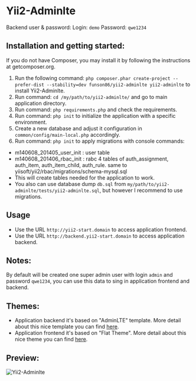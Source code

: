 Yii2-Adminlte
==========

Backend user & password:
Login: `demo`
Password: `qwe1234`

Installation and getting started:
---------------------------------

If you do not have Composer, you may install it by following the instructions at getcomposer.org.

1. Run the following command: `php composer.phar create-project --prefer-dist --stability=dev funson86/yii2-adminlte yii2-adminlte` to install Yii2-Adminlte.
2. Run command: `cd /my/path/to/yii2-adminlte/` and go to main application directory.
3. Run command: `php requirements.php` and check the requirements.
4. Run command: `php init` to initialize the application with a specific environment.
5. Create a new database and adjust it configuration in `common/config/main-local.php` accordingly.
6. Run command: `php init` to apply migrations with console commands:
- m140608_201405_user_init : user table
- m140608_201406_rbac_init : rabc 4 tables of auth_assignment, auth_item, auth_item_child, auth_rule. same to yiisoft/yii2/rbac/migrations/schema-mysql.sql
- This will create tables needed for the application to work.
- You also can use database dump `db.sql` from `my/path/to/yii2-adminlte/tests/yii2-adminlte.sql`, but however I recommend to use migrations.


Usage
-----
- Use the URL `http://yii2-start.domain` to access application frontend.
- Use the URL `http://backend.yii2-start.domain` to access application backend.


Notes:
------

By default will be created one super admin user with login `admin` and password `qwe1234`, you can use this data to sing in application frontend and backend.

Themes:
-------
- Application backend it's based on "AdminLTE" template. More detail about this nice template you can find [here](http://www.bootstrapstage.com/admin-lte/).
- Application frontend it's based on "Flat Theme". More detail about this nice theme you can find [here](http://shapebootstrap.net/item/flat-theme-free-responsive-multipurpose-site-template/).


Preview:
-------
![Yii2-Adminlte](tests/yii2-adminlte.png)